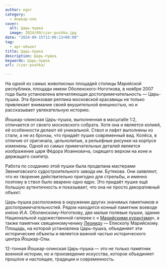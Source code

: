 ```yaml
---
author: egor
category:
  - йошкар-ола
cover:
  alt: Царь-пушка
  image: 2024/09/czar-pushka.jpg
date: "2024-09-15T12:00:13+00:00"
tag:
  - арт-объект
title: Царь-пушка
description: Царь-пушка
keywords: Царь-пушка
url: /czar-pushka/

---
```

На одной из самых живописных площадей столицы Марийской республики, площади имени Оболенского-Ноготкова, в ноябре 2007 года была установлена впечатляющая достопримечательность — Царь-пушка. Эта бронзовая реплика московской красавицы не только привлекает внимание своей внушительной внешностью, но и рассказывает увлекательную историю.

Йошкар-олинская Царь-пушка, выполненная в масштабе 1:2, отличается от своего московского собрата. Хотя она и является копией, её особенности делают её уникальной. Ствол и лафет выполнены из стали, а не из бронзы, что придаёт пушке современный вид. Колёса, в отличие от оригинала, цельнолитые, а рельефные рисунки на корпусе изменены. Одной из самых примечательных деталей является изображение царя Фёдора Иоанновича, сидящего верхом на коне и держащего скипетр.

Работа по созданию этой пушки была проделана мастерами Звениговского судостроительного завода им. Бутякова. Они заявляют, что их творение действительно пригодно для стрельбы, и именно поэтому в ствол было вварено одно ядро. Это придаёт пушке ещё большую аутентичность и показывает, что она не просто декоративный объект.

Царь-пушка расположена в окружении других значимых памятников и достопримечательностей. Рядом находится конный памятник воеводе князю И.А. Оболенскому-Ноготкову, две малые полевые пушки, здание Национальной художественной галереи с « [Марийскими курантами](/chasy-s-oslom/)», а также памятник священномученику [Леониду](/leonid/) — Епископу Марийскому. Площадь, на которой установлена Царь-пушка, объединяет эти исторические объекты и является важной частью исторического центра Йошкар-Олы.

12-тонная Йошкар-олинская Царь-пушка — это не только памятник военной истории, но и произведение искусства, которое объединяет прошлое и настоящее, традиции и современность.
